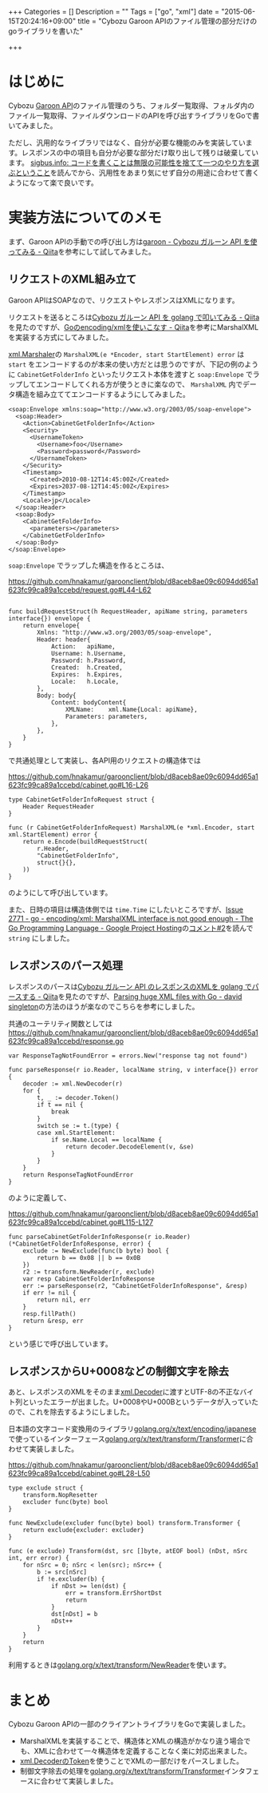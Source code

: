+++
Categories = []
Description = ""
Tags = ["go", "xml"]
date = "2015-06-15T20:24:16+09:00"
title = "Cybozu Garoon APIのファイル管理の部分だけのgoライブラリを書いた"

+++
# はじめに
Cybozu [Garoon API](https://cybozudev.zendesk.com/hc/ja/categories/200157760-Garoon-API)のファイル管理のうち、フォルダ一覧取得、フォルダ内のファイル一覧取得、ファイルダウンロードのAPIを呼び出すライブラリをGoで書いてみました。

ただし、汎用的なライブラリではなく、自分が必要な機能のみを実装しています。レスポンスの中の項目も自分が必要な部分だけ取り出して残りは破棄しています。
[sigbus.info: コードを書くことは無限の可能性を捨てて一つのやり方を選ぶということ](http://blog.sigbus.info/2015/01/p1.html)を読んでから、汎用性をあまり気にせず自分の用途に合わせて書くようになって楽で良いです。

# 実装方法についてのメモ
まず、Garoon APIの手動での呼び出し方は[garoon - Cybozu ガルーン API を使ってみる - Qiita](http://qiita.com/yamasaki-masahide/items/fff1c84e65043ac4caf7)を参考にして試してみました。

## リクエストのXML組み立て
Garoon APIはSOAPなので、リクエストやレスポンスはXMLになります。

リクエストを送るところは[Cybozu ガルーン API を golang で叩いてみる - Qiita](http://qiita.com/yamasaki-masahide/items/03dfa6cd70ff20607b58)を見たのですが、[Goのencoding/xmlを使いこなす - Qiita](http://qiita.com/ono_matope/items/70080cc33b75152c5c2a)を参考にMarshalXMLを実装する方式にしてみました。

[xml.Marshaler](http://golang.org/pkg/encoding/xml/#Marshaler)の `MarshalXML(e *Encoder, start StartElement) error` は `start` をエンコードするのが本来の使い方だとは思うのですが、下記の例のように `CabinetGetFolderInfo` といったリクエスト本体を渡すと `soap:Envelope` でラップしてエンコードしてくれる方が使うときに楽なので、 `MarshalXML` 内でデータ構造を組み立ててエンコードするようにしてみました。

```
<soap:Envelope xmlns:soap="http://www.w3.org/2003/05/soap-envelope">
  <soap:Header>
    <Action>CabinetGetFolderInfo</Action>
    <Security>
      <UsernameToken>
        <Username>foo</Username>
        <Password>password</Password>
      </UsernameToken>
    </Security>
    <Timestamp>
      <Created>2010-08-12T14:45:00Z</Created>
      <Expires>2037-08-12T14:45:00Z</Expires>
    </Timestamp>
    <Locale>jp</Locale>
  </soap:Header>
  <soap:Body>
    <CabinetGetFolderInfo>
      <parameters></parameters>
    </CabinetGetFolderInfo>
  </soap:Body>
</soap:Envelope>
```

`soap:Envelope` でラップした構造を作るところは、

https://github.com/hnakamur/garoonclient/blob/d8aceb8ae09c6094dd65a1623fc99ca89a1ccebd/request.go#L44-L62

```

func buildRequestStruct(h RequestHeader, apiName string, parameters interface{}) envelope {
	return envelope{
		Xmlns: "http://www.w3.org/2003/05/soap-envelope",
		Header: header{
			Action:   apiName,
			Username: h.Username,
			Password: h.Password,
			Created:  h.Created,
			Expires:  h.Expires,
			Locale:   h.Locale,
		},
		Body: body{
			Content: bodyContent{
				XMLName:    xml.Name{Local: apiName},
				Parameters: parameters,
			},
		},
	}
}
```

で共通処理として実装し、各API用のリクエストの構造体では

https://github.com/hnakamur/garoonclient/blob/d8aceb8ae09c6094dd65a1623fc99ca89a1ccebd/cabinet.go#L16-L26

```
type CabinetGetFolderInfoRequest struct {
	Header RequestHeader
}

func (r CabinetGetFolderInfoRequest) MarshalXML(e *xml.Encoder, start xml.StartElement) error {
	return e.Encode(buildRequestStruct(
		r.Header,
		"CabinetGetFolderInfo",
		struct{}{},
	))
}
```

のようにして呼び出しています。

また、日時の項目は構造体側では `time.Time` にしたいところですが、[Issue 2771 - go - encoding/xml: MarshalXML interface is not good enough - The Go Programming Language - Google Project Hosting](https://code.google.com/p/go/issues/detail?id=2771#c2)の[コメント#2](https://code.google.com/p/go/issues/detail?id=2771#c2)を読んで `string` にしました。

## レスポンスのパース処理
レスポンスのパースは[Cybozu ガルーン API のレスポンスのXMLを golang でパースする - Qiita](http://qiita.com/yamasaki-masahide/items/f20a2ca4700e00777303)を見たのですが、[Parsing huge XML files with Go - david singleton](http://blog.davidsingleton.org/parsing-huge-xml-files-with-go/)の方法のほうが楽なのでこちらを参考にしました。

共通のユーテリティ関数としては
https://github.com/hnakamur/garoonclient/blob/d8aceb8ae09c6094dd65a1623fc99ca89a1ccebd/response.go

```
var ResponseTagNotFoundError = errors.New("response tag not found")

func parseResponse(r io.Reader, localName string, v interface{}) error {
	decoder := xml.NewDecoder(r)
	for {
		t, _ := decoder.Token()
		if t == nil {
			break
		}
		switch se := t.(type) {
		case xml.StartElement:
			if se.Name.Local == localName {
				return decoder.DecodeElement(v, &se)
			}
		}
	}
	return ResponseTagNotFoundError
}
```

のように定義して、

https://github.com/hnakamur/garoonclient/blob/d8aceb8ae09c6094dd65a1623fc99ca89a1ccebd/cabinet.go#L115-L127

```
func parseCabinetGetFolderInfoResponse(r io.Reader) (*CabinetGetFolderInfoResponse, error) {
	exclude := NewExclude(func(b byte) bool {
		return b == 0x08 || b == 0x0B
	})
	r2 := transform.NewReader(r, exclude)
	var resp CabinetGetFolderInfoResponse
	err := parseResponse(r2, "CabinetGetFolderInfoResponse", &resp)
	if err != nil {
		return nil, err
	}
	resp.fillPath()
	return &resp, err
}
```

という感じで呼び出しています。

## レスポンスからU+0008などの制御文字を除去
あと、レスポンスのXMLをそのまま[xml.Decoder](http://golang.org/pkg/encoding/xml/#Decoder)に渡すとUTF-8の不正なバイト列といったエラーが出ました。U+0008やU+000Bというデータが入っていたので、これを除去するようにしました。

日本語の文字コード変換用のライブラリ[golang.org/x/text/encoding/japanese](https://godoc.org/golang.org/x/text/encoding/japanese)で使っているインターフェース[golang.org/x/text/transform/Transformer](https://godoc.org/golang.org/x/text/transform#Transformer)に合わせて実装しました。

https://github.com/hnakamur/garoonclient/blob/d8aceb8ae09c6094dd65a1623fc99ca89a1ccebd/cabinet.go#L28-L50

```
type exclude struct {
	transform.NopResetter
	excluder func(byte) bool
}

func NewExclude(excluder func(byte) bool) transform.Transformer {
	return exclude{excluder: excluder}
}

func (e exclude) Transform(dst, src []byte, atEOF bool) (nDst, nSrc int, err error) {
	for nSrc = 0; nSrc < len(src); nSrc++ {
		b := src[nSrc]
		if !e.excluder(b) {
			if nDst >= len(dst) {
				err = transform.ErrShortDst
				return
			}
			dst[nDst] = b
			nDst++
		}
	}
	return
}
```

利用するときは[golang.org/x/text/transform/NewReader](https://godoc.org/golang.org/x/text/transform#NewReader)を使います。

# まとめ
Cybozu Garoon APIの一部のクライアントライブラリをGoで実装しました。

* MarshalXMLを実装することで、構造体とXMLの構造がかなり違う場合でも、XMLに合わせて一々構造体を定義することなく楽に対応出来ました。
* [xml.DecoderのToken](http://golang.org/pkg/encoding/xml/#Decoder.Token)を使うことでXMLの一部だけをパースしました。
* 制御文字除去の処理を[golang.org/x/text/transform/Transformer](https://godoc.org/golang.org/x/text/transform#Transformer)インタフェースに合わせて実装しました。
